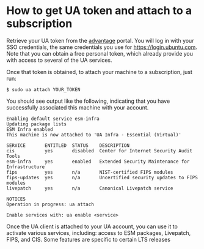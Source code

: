 # How to get UA token and attach to a subscription

Retrieve your UA token from the [advantage](https://ubuntu.com/advantage/) portal. You will log in with your SSO credentials, the same credentials you use for https://login.ubuntu.com. Note that you
can obtain a free personal token, which already provide you with access to several of the UA
services.

Once that token is obtained, to attach your machine to a subscription, just run:

```
$ sudo ua attach YOUR_TOKEN
```

You should see output like the following, indicating that you have successfully associated this
machine with your account.

```
Enabling default service esm-infra
Updating package lists
ESM Infra enabled
This machine is now attached to 'UA Infra - Essential (Virtual)'

SERVICE       ENTITLED  STATUS    DESCRIPTION
cis           yes       disabled  Center for Internet Security Audit Tools
esm-infra     yes       enabled   Extended Security Maintenance for Infrastructure
fips          yes       n/a       NIST-certified FIPS modules
fips-updates  yes       n/a       Uncertified security updates to FIPS modules
livepatch     yes       n/a       Canonical Livepatch service

NOTICES
Operation in progress: ua attach

Enable services with: ua enable <service>
```

Once the UA client is attached to your UA account, you can use it to activate various services,
including: access to ESM packages, Livepatch, FIPS, and CIS. Some features are specific to certain
LTS releases
